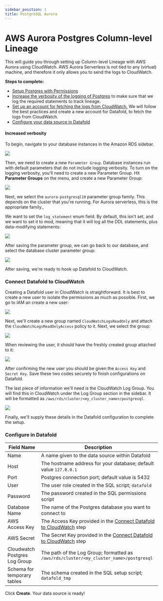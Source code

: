 ```yaml
---
sidebar_position: 1
title: PostgreSQL Aurora
---
```

# AWS Aurora Postgres Column-level Lineage

This will guide you through setting up Column-level Lineage with AWS Aurora using CloudWatch. AWS Aurora Serverless is not tied to any (virtual) machine, and therefore it only allows you to send the logs to CloudWatch.

**Steps to complete:**

* [Setup Postgres with Permissions](postgres.md#run-sql-script)
* [Increase the verbosity of the logging of Postgres](postgres_aurora.md#increased-verbosity) to make sure that we log the required statements to track lineage.
* [Set up an account for fetching the logs from CloudWatch.](postgres_aurora.md#connect-datafold-to-cloudwatch) We will follow the best practices and create a new account for Datafold, to fetch the logs from CloudWatch.
* [Configure your data source in Datafold](postgres_aurora.md#configure-in-datafold)

#### Increased verbosity

To begin, navigate to your database instances in the Amazon RDS sidebar.

![](<../../../../../static/img/psql_aurora_dbs.png>)

Then, we need to create a new `Parameter Group`. Database instances run with default parameters that do not include logging verbosity. To turn on the logging verbosity, you'll need to create a new Parameter Group. Hit **Parameter Groups** on the menu, and create a new Parameter Group:

![](<../../../../../static/img/psql_aurora_parameter_group.png>)

Next, we select the `aurora-postgresql10` parameter group family. This depends on the cluster that you're running. For Aurora serverless, this is the appropriate family.,

We want to set the `log_statement` enum field. By default, this isn't set, and we want to set it to mod, meaning that it will log all the DDL statements, plus data-modifying statements:

![](<../../../../../static/img/psql_aurora_logstatement.png>)

After saving the parameter group, we can go back to our database, and select the database cluster parameter group:

![](<../../../../../static/img/psql_aurora_clustergroup.png>)

After saving, we're ready to hook up Datafold to CloudWatch.

### Connect Datafold to CloudWatch

Creating a Datafold user in CloudWatch is straightforward. It is best to create a new user to isolate the permissions as much as possible. First, we go to IAM an create a new user:

![](<../../../../../static/img/psql_aurora_iam_user.png>)

Next, we'll create a new group named `CloudWatchLogsReadOnly` and attach the `CloudWatchLogsReadOnlyAccess` policy to it. Next, we select the group:

![](<../../../../../static/img/psql_aurora_user_permissions.png>)


When reviewing the user, it should have the freshly created group attached to it:

![](<../../../../../static/img/psql_aurora_user_review.png>)

After confirming the new user you should be given the `Access Key` and `Secret Key`. Save these two codes securely to finish configurations on Datafold. 

The last piece of information we'll need is the CloudWatch Log Group. You will find this in CloudWatch under the Log Group section in the sidebar. It will be formatted as `/aws/rds/cluster/<my_cluster_name>/postgresql`.

![](<../../../../../static/img/psql_aurora_log_group.png>)

Finally, we'll supply these details in the Datafold configuration to complete the setup.

### Configure in Datafold

| Field Name      | Description |
| ----------- | ----------- |
| Name     | A name given to the data source within Datafold |
| Host   | The hostname address for your database; default value `127.0.0.1` |
| Port   | Postgres connection port; default value is 5432 |
| User   | The user role created in the SQL script; `datafold`  |
| Password  | The password created in the SQL permissions script |
| Database Name  | The name of the Postgres database you want to connect to |
| AWS Access Key  | The Access Key provided in the [Connect Datafold to CloudWatch](postgres_aurora.md#connect-datafold-to-cloudwatch) step|
| AWS Secret  | The Secret Key provided in the [Connect Datafold to CloudWatch](postgres_aurora.md#connect-datafold-to-cloudwatch) step |
| Cloudwatch Postgres Log Group  | The path of the Log Group; formatted as `/aws/rds/cluster/<my_cluster_name>/postgresql` |
| Schema for temporary tables  | The schema created in the SQL setup script; `datafold_tmp` |

Click **Create**. Your data source is ready!